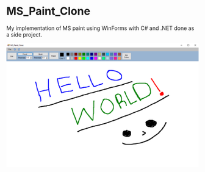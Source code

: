 # MS_Paint_Clone
My implementation of MS paint using WinForms with C# and .NET done as a side project.

![Image](MS_Paint_Screenshot.PNG)

